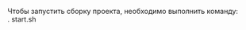 Чтобы запустить сборку проекта, необходимо выполнить команду:                                           
. start.sh
